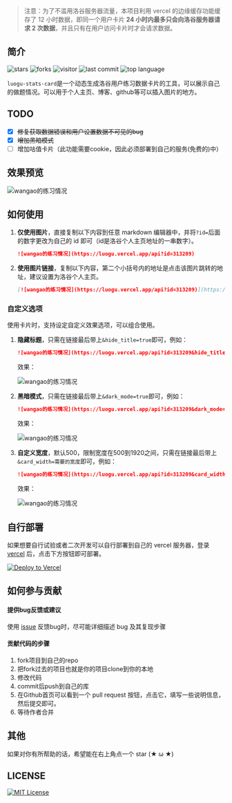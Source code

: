 > 注意：为了不滥用洛谷服务器流量，本项目利用 vercel 的边缘缓存功能缓存了 12 小时数据，即同一个用户卡片 **24 小时内最多只会向洛谷服务器请求 2 次数据**，并且只有在用户访问卡片时才会请求数据。
## 简介

![stars](https://badgen.net/github/stars/wao3/luogu-stats-card)
![forks](https://badgen.net/github/forks/wao3/luogu-stats-card)
![visitor](https://visitor-badge.laobi.icu/badge?page_id=luogu-stats-card)
![last commit](https://badgen.net/github/last-commit/wao3/luogu-stats-card)
![top language](https://img.shields.io/github/languages/top/wao3/luogu-stats-card)

`luogu-stats-card`是一个动态生成洛谷用户练习数据卡片的工具，可以展示自己的做题情况。可以用于个人主页、博客、github等可以插入图片的地方。

## TODO

- [x] ~~修复获取数据错误和用户设置数据不可见的bug~~
- [x] ~~增加黑暗模式~~
- [ ] 增加咕值卡片（此功能需要cookie，因此必须部署到自己的服务(免费的)中）

## 效果预览

![wangao的练习情况](https://luogu.vercel.app/api?id=313209)

## 如何使用

1. **仅使用图片**，直接复制以下内容到任意 markdown 编辑器中，并将`?id=`后面的数字更改为自己的 id 即可（id是洛谷个人主页地址的一串数字）。

   ```markdown
   ![wangao的练习情况](https://luogu.vercel.app/api?id=313209)
   ```

2. **使用图片链接**，复制以下内容，第二个小括号内的地址是点击该图片跳转的地址，建议设置为洛谷个人主页。

   ```markdown
   [![wangao的练习情况](https://luogu.vercel.app/api?id=313209)](https://github.com/wao3/luogu-stats-card)
   ```

### 自定义选项

使用卡片时，支持设定自定义效果选项，可以组合使用。

1. **隐藏标题**，只需在链接最后带上`&hide_title=true`即可，例如：

   ```markdown
   ![wangao的练习情况](https://luogu.vercel.app/api?id=313209&hide_title=true)
   ```

   效果：

   ![wangao的练习情况](https://luogu.vercel.app/api?id=313209&hide_title=1)

2. **黑暗模式**，只需在链接最后带上`&dark_mode=true`即可，例如：

   ```markdown
   ![wangao的练习情况](https://luogu.vercel.app/api?id=313209&dark_mode=true)
   ```

   效果：

   ![wangao的练习情况](https://luogu.vercel.app/api?id=313209&dark_mode=1)
3. **自定义宽度**，默认500，限制宽度在500到1920之间，只需在链接最后带上`&card_width=需要的宽度`即可，例如：

   ```markdown
   ![wangao的练习情况](https://luogu.vercel.app/api?id=313209&card_width=750)
   ```

   效果：

   ![wangao的练习情况](https://luogu.vercel.app/api?id=313209&card_width=750)
   

## 自行部署

如果想要自行试验或者二次开发可以自行部署到自己的 vercel 服务器，登录 [vercel](https://vercel.com/) 后，点击下方按钮即可部署。

[![Deploy to Vercel](https://vercel.com/button)](https://vercel.com/import/project?template=https://github.com/wao3/luogu-stats-card)

## 如何参与贡献

#### 提供bug反馈或建议

使用 [issue](https://github.com/wao3/luogu-stats-card/issues) 反馈bug时，尽可能详细描述 bug 及其复现步骤

#### 贡献代码的步骤

1. fork项目到自己的repo
2. 把fork过去的项目也就是你的项目clone到你的本地
3. 修改代码
4. commit后push到自己的库
5. 在Github首页可以看到一个 pull request 按钮，点击它，填写一些说明信息，然后提交即可。
6. 等待作者合并

## 其他

如果对你有所帮助的话，希望能在右上角点一个 star (★ ω ★)

## LICENSE

[![MIT License](https://badgen.net/github/license/wao3/luogu-stats-card)](https://github.com/wao3/luogu-stats-card/blob/master/LICENSE)